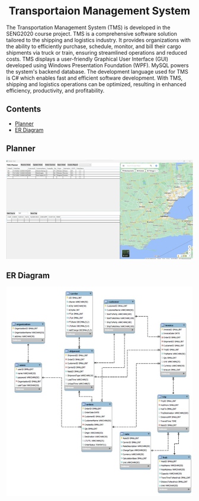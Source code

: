 <h1 align="center">
    Transportaion Management System
</h1>

The Transportation Management System (TMS) is developed in the SENG2020 course project. TMS is a comprehensive software solution tailored to the shipping and logistics industry. It provides organizations with the ability to efficiently purchase, schedule, monitor, and bill their cargo shipments via truck or train, ensuring streamlined operations and reduced costs.
TMS displays a user-friendly Graphical User Interface (GUI) developed using Windows Presentation Foundation (WPF). MySQL powers the system's backend database. The development language used for TMS is C# which enables fast and efficient software development. 
With TMS, shipping and logistics operations can be optimized, resulting in enhanced efficiency, productivity, and profitability.

## Contents

- [Planner](#-planner)
- [ER Diagram](#-er-diagram)


## Planner

<img src="/planner.jpg" width="1000">


## ER Diagram

<img src="/tmsDiagram.jpg">
